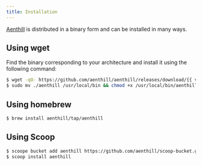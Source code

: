 ```yaml
---
title: Installation
---
```


[Aenthill](https://github.com/aenthill/aenthill) is distributed in a binary form and can be installed in many ways.

## Using wget

Find the binary corresponding to your architecture and install it using the following command:

```bash
$ wget -qO- https://github.com/aenthill/aenthill/releases/download/{{ version }}/aenthill_linux_{{ architecture }}.tar.gz | tar xvz -C .
$ sudo mv ./aenthill /usr/local/bin && chmod +x /usr/local/bin/aenthill
```

## Using homebrew

```bash
$ brew install aenthill/tap/aenthill
```

## Using Scoop

```bash
$ scoope bucket add aenthill https://github.com/aenthill/scoop-bucket.git
$ scoop install aenthill
```